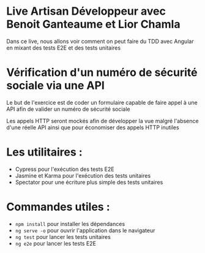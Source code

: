 # Live Artisan Développeur avec Benoit Ganteaume et Lior Chamla

Dans ce live, nous allons voir comment on peut faire du TDD avec Angular en mixant des tests E2E et des tests unitaires

# Vérification d'un numéro de sécurité sociale via une API

Le but de l'exercice est de coder un formulaire capable de faire appel à une API afin de valider un numéro de sécurité sociale

Les appels HTTP seront mockés afin de développer la vue malgré l'absence d'une réelle API ainsi que pour économiser des appels HTTP inutiles

# Les utilitaires :

- Cypress pour l'exécution des tests E2E
- Jasmine et Karma pour l'exécution des tests unitaires
- Spectator pour une écriture plus simple des tests unitaires

# Commandes utiles :

- `npm install` pour installer les dépendances
- `ng serve -o` pour ouvrir l'application dans le navigateur
- `ng test` pour lancer les tests unitaires
- `ng e2e` pour lancer les tests E2E
